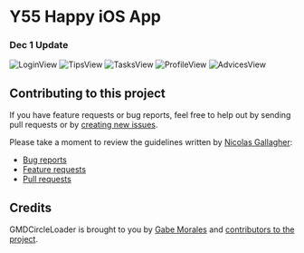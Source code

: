 # Y55 Happy iOS App
### Dec 1 Update
![LoginView](https://cldup.com/xiCVTLHAYH.png)
![TipsView](https://cldup.com/vJYaCiANJM.png)
![TasksView](https://cldup.com/70rnWR_LwS.png)
![ProfileView](https://cldup.com/Ps2FlBE3xZ.png)
![AdvicesView](https://cldup.com/436VJREYV7.png)

## Contributing to this project
If you have feature requests or bug reports, feel free to help out by sending pull requests or by [creating new issues](https://github.com/gabemdev/GMDCircleLoader/issues/new). 

Please take a moment to review the guidelines written by [Nicolas Gallagher](https://github.com/necolas/):
* [Bug reports](https://github.com/necolas/issue-guidelines/blob/master/CONTRIBUTING.md#bugs)
* [Feature requests](https://github.com/necolas/issue-guidelines/blob/master/CONTRIBUTING.md#features)
* [Pull requests](https://github.com/necolas/issue-guidelines/blob/master/CONTRIBUTING.md#pull-requests)

## Credits
GMDCircleLoader is brought to you by [Gabe Morales](http://gabemdev.com) and [contributors to the project](https://github.com/gabemdev/GMDCircleLoader/contributors). 
